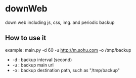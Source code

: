 # downWeb
down web including js, css, img. and periodic backup

## How to use it
example: main.py -d 60 -u http://m.sohu.com -o /tmp/backup 
* -d : backup interval (second)
* -u : backup main url
* -o : backup destination path, such as "/tmp/backup"
